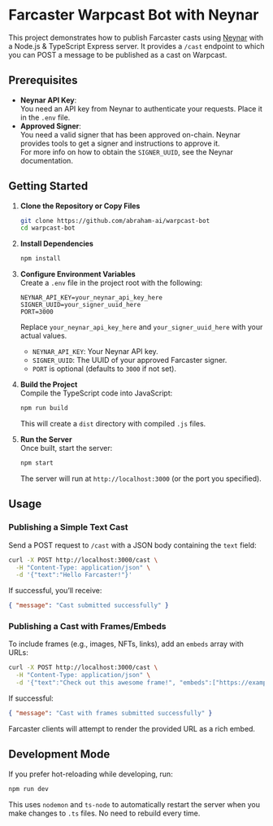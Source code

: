 # Farcaster Warpcast Bot with Neynar

This project demonstrates how to publish Farcaster casts using [Neynar](https://github.com/neynar) with a Node.js & TypeScript Express server. It provides a `/cast` endpoint to which you can POST a message to be published as a cast on Warpcast.

## Prerequisites

- **Neynar API Key**:  
  You need an API key from Neynar to authenticate your requests. Place it in the `.env` file.
- **Approved Signer**:  
  You need a valid signer that has been approved on-chain. Neynar provides tools to get a signer and instructions to approve it.  
  For more info on how to obtain the `SIGNER_UUID`, see the Neynar documentation.

## Getting Started

1. **Clone the Repository or Copy Files**

   ```bash
   git clone https://github.com/abraham-ai/warpcast-bot
   cd warpcast-bot
   ```

2. **Install Dependencies**

   ```bash
   npm install
   ```

3. **Configure Environment Variables**  
   Create a `.env` file in the project root with the following:

   ```env
   NEYNAR_API_KEY=your_neynar_api_key_here
   SIGNER_UUID=your_signer_uuid_here
   PORT=3000
   ```

   Replace `your_neynar_api_key_here` and `your_signer_uuid_here` with your actual values.

   - `NEYNAR_API_KEY`: Your Neynar API key.
   - `SIGNER_UUID`: The UUID of your approved Farcaster signer.
   - `PORT` is optional (defaults to `3000` if not set).

4. **Build the Project**  
   Compile the TypeScript code into JavaScript:

   ```bash
   npm run build
   ```

   This will create a `dist` directory with compiled `.js` files.

5. **Run the Server**  
   Once built, start the server:

   ```bash
   npm start
   ```

   The server will run at `http://localhost:3000` (or the port you specified).

## Usage

### Publishing a Simple Text Cast

Send a POST request to `/cast` with a JSON body containing the `text` field:

```bash
curl -X POST http://localhost:3000/cast \
  -H "Content-Type: application/json" \
  -d '{"text":"Hello Farcaster!"}'
```

If successful, you’ll receive:

```json
{ "message": "Cast submitted successfully" }
```

### Publishing a Cast with Frames/Embeds

To include frames (e.g., images, NFTs, links), add an `embeds` array with URLs:

```bash
curl -X POST http://localhost:3000/cast \
  -H "Content-Type: application/json" \
  -d '{"text":"Check out this awesome frame!", "embeds":["https://example.com/my-frame"]}'
```

If successful:

```json
{ "message": "Cast with frames submitted successfully" }
```

Farcaster clients will attempt to render the provided URL as a rich embed.

## Development Mode

If you prefer hot-reloading while developing, run:

```bash
npm run dev
```

This uses `nodemon` and `ts-node` to automatically restart the server when you make changes to `.ts` files. No need to rebuild every time.
